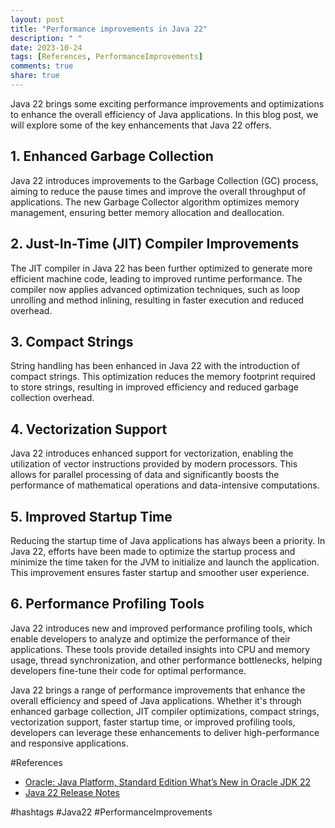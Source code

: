 ```yaml
---
layout: post
title: "Performance improvements in Java 22"
description: " "
date: 2023-10-24
tags: [References, PerformanceImprovements]
comments: true
share: true
---
```


Java 22 brings some exciting performance improvements and optimizations to enhance the overall efficiency of Java applications. In this blog post, we will explore some of the key enhancements that Java 22 offers.

## 1. Enhanced Garbage Collection

Java 22 introduces improvements to the Garbage Collection (GC) process, aiming to reduce the pause times and improve the overall throughput of applications. The new Garbage Collector algorithm optimizes memory management, ensuring better memory allocation and deallocation.

## 2. Just-In-Time (JIT) Compiler Improvements

The JIT compiler in Java 22 has been further optimized to generate more efficient machine code, leading to improved runtime performance. The compiler now applies advanced optimization techniques, such as loop unrolling and method inlining, resulting in faster execution and reduced overhead.

## 3. Compact Strings

String handling has been enhanced in Java 22 with the introduction of compact strings. This optimization reduces the memory footprint required to store strings, resulting in improved efficiency and reduced garbage collection overhead.

## 4. Vectorization Support

Java 22 introduces enhanced support for vectorization, enabling the utilization of vector instructions provided by modern processors. This allows for parallel processing of data and significantly boosts the performance of mathematical operations and data-intensive computations.

## 5. Improved Startup Time

Reducing the startup time of Java applications has always been a priority. In Java 22, efforts have been made to optimize the startup process and minimize the time taken for the JVM to initialize and launch the application. This improvement ensures faster startup and smoother user experience.

## 6. Performance Profiling Tools

Java 22 introduces new and improved performance profiling tools, which enable developers to analyze and optimize the performance of their applications. These tools provide detailed insights into CPU and memory usage, thread synchronization, and other performance bottlenecks, helping developers fine-tune their code for optimal performance.

Java 22 brings a range of performance improvements that enhance the overall efficiency and speed of Java applications. Whether it's through enhanced garbage collection, JIT compiler optimizations, compact strings, vectorization support, faster startup time, or improved profiling tools, developers can leverage these enhancements to deliver high-performance and responsive applications.

#References
- [Oracle: Java Platform, Standard Edition What’s New in Oracle JDK 22](https://www.oracle.com/java/technologies/javase/22-relnote-rn.html)
- [Java 22 Release Notes](https://www.oracle.com/java/technologies/javase/22-relnote-issues.html)

#hashtags
#Java22 #PerformanceImprovements